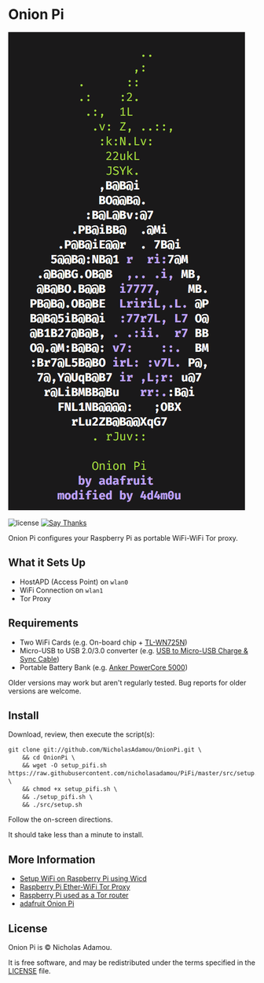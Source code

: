 Onion Pi
========
![logo](logo.png)

![license](https://img.shields.io/apm/l/vim-mode.svg)
[![Say Thanks](https://img.shields.io/badge/say-thanks-ff69b4.svg)](https://saythanks.io/to/NicholasAdamou)

Onion Pi configures your Raspberry Pi as portable WiFi-WiFi Tor proxy.

What it Sets Up
------------
* HostAPD (Access Point) on `wlan0`
* WiFi Connection on `wlan1`
* Tor Proxy

Requirements
------------

* Two WiFi Cards (e.g. On-board chip + [TL-WN725N](https://www.amazon.com/gp/product/B008IFXQFU/ref=oh_aui_detailpage_o03_s00?ie=UTF8&psc=1))
* Micro-USB to USB 2.0/3.0 converter (e.g. [USB to Micro-USB Charge & Sync Cable](https://www.amazon.com/gp/product/B00SVVY844/ref=oh_aui_detailpage_o05_s00?ie=UTF8&psc=1))
* Portable Battery Bank (e.g. [Anker PowerCore 5000](https://www.amazon.com/gp/product/B01CU1EC6Y/ref=oh_aui_detailpage_o02_s00?ie=UTF8&psc=1))

Older versions may work but aren't regularly tested. Bug reports for older versions are welcome.

Install
-------

Download, review, then execute the script(s):

```
git clone git://github.com/NicholasAdamou/OnionPi.git \
    && cd OnionPi \
    && wget -O setup_pifi.sh https://raw.githubusercontent.com/nicholasadamou/PiFi/master/src/setup.sh \
    && chmod +x setup_pifi.sh \
    && ./setup_pifi.sh \
    && ./src/setup.sh
```

Follow the on-screen directions.

It should take less than a minute to install.

More Information
-------

* [Setup WiFi on Raspberry Pi using Wicd](http://blog.ubidots.com/setup-wifi-on-raspberry-pi-using-wicd)
* [Raspberry Pi Ether-WiFi Tor Proxy](https://github.com/breadtk/onion_pi)
* [Raspberry Pi used as a Tor router](https://gary-dalton.github.io/RaspberryPi-projects/rpi_tor.html)
* [adafruit Onion Pi](https://learn.adafruit.com/onion-pi/overview)

License
-------

Onion Pi is © Nicholas Adamou.

It is free software, and may be redistributed under the terms specified in the [LICENSE] file.

[LICENSE]: LICENSE
